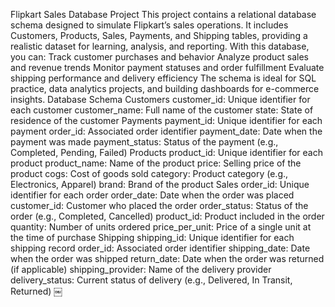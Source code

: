Flipkart Sales Database Project
This project contains a relational database schema designed to simulate Flipkart’s sales operations. It includes Customers, Products, Sales, Payments, and Shipping tables, providing a realistic dataset for learning, analysis, and reporting.
With this database, you can:
Track customer purchases and behavior
Analyze product sales and revenue trends
Monitor payment statuses and order fulfillment
Evaluate shipping performance and delivery efficiency
The schema is ideal for SQL practice, data analytics projects, and building dashboards for e-commerce insights.
Database Schema
Customers
customer_id: Unique identifier for each customer
customer_name: Full name of the customer
state: State of residence of the customer
Payments
payment_id: Unique identifier for each payment
order_id: Associated order identifier
payment_date: Date when the payment was made
payment_status: Status of the payment (e.g., Completed, Pending, Failed)
Products
product_id: Unique identifier for each product
product_name: Name of the product
price: Selling price of the product
cogs: Cost of goods sold
category: Product category (e.g., Electronics, Apparel)
brand: Brand of the product
Sales
order_id: Unique identifier for each order
order_date: Date when the order was placed
customer_id: Customer who placed the order
order_status: Status of the order (e.g., Completed, Cancelled)
product_id: Product included in the order
quantity: Number of units ordered
price_per_unit: Price of a single unit at the time of purchase
Shipping
shipping_id: Unique identifier for each shipping record
order_id: Associated order identifier
shipping_date: Date when the order was shipped
return_date: Date when the order was returned (if applicable)
shipping_provider: Name of the delivery provider
delivery_status: Current status of delivery (e.g., Delivered, In Transit, Returned)
￼
